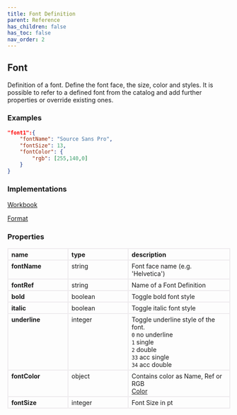 ```yaml
---
title: Font Definition
parent: Reference
has_children: false
has_toc: false
nav_order: 2
---
```


<style>

table {
    border-collapse: collapse;
}

.table-wrapper {
    border-radius: 2px;
    box-shadow: none;
}

th {
    text-align: start;
}

th, td {
    vertical-align: baseline;
    min-width: 120px;
    border: 2px solid #eeebee;
}

@media (min-width: 31.25rem) { th, td { font-size: 14px !important; } }

th:first-of-type, td:first-of-type { border-left: 2px solid #eeebee; }

tbody tr:last-of-type th, tbody tr:last-of-type td { border-bottom: 2px solid #eeebee; }
/* tbody tr:last-of-type td { padding-bottom: 0.75rem; } */
code {font-size: 0.83em;}

</style>

## Font

Definition of a font. Define the font face, the size, color and styles. It is possible to refer to a defined font from the catalog and add further properties or override existing ones.

### Examples

```json
"font1":{
    "fontName": "Source Sans Pro",
    "fontSize": 13,
    "fontColor": {
        "rgb": [255,140,0]
    }
}
```

### Implementations

[Workbook](/reference/workbook)

[Format](/reference/format)

### Properties

<table>
    <tr>
        <th>name</th>
        <th>type</th>
        <th>description</th>
    </tr>
    <tr>
        <th>fontName</th>
        <td>string</td>
        <td>Font face name (e.g. 'Helvetica')</td>
    </tr>
    <tr>
        <th>fontRef</th>
        <td>string</td>
        <td>Name of a Font Definition</td>
    </tr>
    <tr>
        <th>bold</th>
        <td>boolean</td>
        <td>Toggle bold font style</td>
    </tr>
    <tr>
        <th>italic</th>
        <td>boolean</td>
        <td>Toggle italic font style</td>
    </tr>
    <tr>
        <th>underline</th>
        <td>integer</td>
        <td>Toggle underline style of the font.<br><code>0</code> no underline<br><code>1</code> single<br><code>2</code> double<br><code>33</code> acc single<br><code>34</code> acc double</td>
    </tr>
    <tr>
        <th>fontColor</th>
        <td>object</td>
        <td>Contains color as Name, Ref or RGB<br><a href="/reference/color/">Color</a></td>
    </tr>
    <tr>
        <th>fontSize</th>
        <td>integer</td>
        <td>Font Size in pt</td>
    </tr>
</table>
